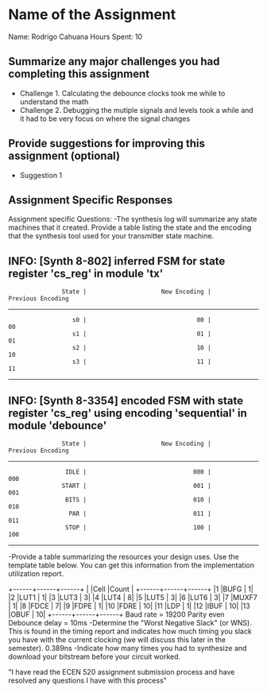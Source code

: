 # Name of the Assignment

Name: Rodrigo Cahuana
Hours Spent: 10

## Summarize any major challenges you had completing this assignment
* Challenge 1. Calculating the debounce clocks took me while to understand the math
* Challenge 2. Debugging the mutiple signals and levels took a while and it had to be very focus on where the signal changes

## Provide suggestions for improving this assignment (optional)
  * Suggestion 1

## Assignment Specific Responses

Assignment specific Questions:
-The synthesis log will summarize any state machines that it created. Provide a table listing the state and the encoding that the synthesis tool used for your transmitter state machine.

INFO: [Synth 8-802] inferred FSM for state register 'cs_reg' in module 'tx'
---------------------------------------------------------------------------------------------------
                   State |                     New Encoding |                Previous Encoding 
---------------------------------------------------------------------------------------------------
                      s0 |                               00 |                               00
                      s1 |                               01 |                               01
                      s2 |                               10 |                               10
                      s3 |                               11 |                               11
---------------------------------------------------------------------------------------------------
INFO: [Synth 8-3354] encoded FSM with state register 'cs_reg' using encoding 'sequential' in module 'debounce'
---------------------------------------------------------------------------------------------------
                   State |                     New Encoding |                Previous Encoding 
---------------------------------------------------------------------------------------------------
                    IDLE |                              000 |                              000
                   START |                              001 |                              001
                    BITS |                              010 |                              010
                     PAR |                              011 |                              011
                    STOP |                              100 |                              100
---------------------------------------------------------------------------------------------------


-Provide a table summarizing the resources your design uses. Use the template table below. You can get this information from the implementation utilization report.

+------+------+------+
|      |Cell  |Count |
+------+------+------+
|1     |BUFG  |     1|
|2     |LUT1  |     1|
|3     |LUT3  |     3|
|4     |LUT4  |     8|
|5     |LUT5  |     3|
|6     |LUT6  |     3|
|7     |MUXF7 |     1|
|8     |FDCE  |     7|
|9     |FDPE  |     1|
|10    |FDRE  |    10|
|11    |LDP   |     1|
|12    |IBUF  |    10|
|13    |OBUF  |    10|
+------+------+------+
Baud rate = 19200
Parity even
Debounce delay = 10ms
-Determine the "Worst Negative Slack" (or WNS). This is found in the timing report and indicates how much timing you slack you have with the current clocking (we will discuss this later in the semester).
0.389ns 
-Indicate how many times you had to synthesize and download your bitstream before your circuit worked.

"I have read the ECEN 520 assignment submission process and have resolved any questions I have with this process"
